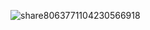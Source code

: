 ![share8063771104230566918](https://github.com/lavishsheth/Java-DSA-Code-Camp/assets/98145879/39a7baed-b88a-4e7d-b04b-fdd1fd6200cb)
